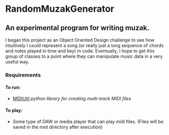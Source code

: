 # RandomMuzakGenerator

## An experimental program for writing muzak.

I began this project as an Object Oriented Design challenge to see how intuitively I could represent a song (or really just a long sequence of chords and notes played in time and key) in code. Eventually, I hope to get this group of classes to a point where they can manipulate music data in a very useful way.

### Requirements
#### To run:
* [MIDIUtil](https://pypi.python.org/pypi/MIDIUtil) *python library for creating multi-track MIDI files* 

#### To play:
* Some type of DAW or media player that can play midi files. (Files will be saved in the root directory after execution)
